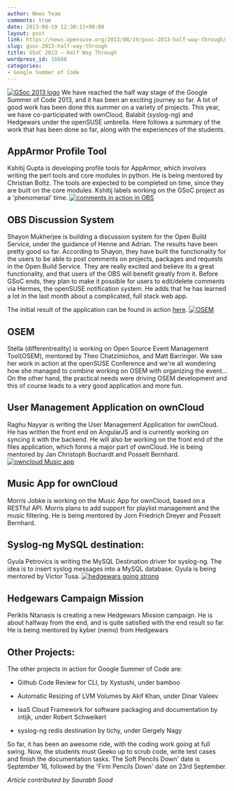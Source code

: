 ```yaml
---
author: News Team
comments: true
date: 2013-08-19 12:30:11+00:00
layout: post
link: https://news.opensuse.org/2013/08/19/gsoc-2013-half-way-through/
slug: gsoc-2013-half-way-through
title: GSoC 2013 – Half Way Through
wordpress_id: 16688
categories:
- Google Summer of Code
---
```


[![GSoc 2013 logo](//news.opensuse.org/wp-content/uploads/2013/08/GSoc-2013-logo-image00.jpg)](//news.opensuse.org/wp-content/uploads/2013/08/GSoc-2013-logo-image00.jpg)
We have reached the half way stage of the Google Summer of Code 2013, and it has been an exciting journey so far. A lot of good work has been done this summer on a variety of projects. This year, we have co-participated with ownCloud, Balabit (syslog-ng) and Hedgewars under the openSUSE umbrella. Here follows a summary of the work that has been done so far, along with the experiences of the students.


## AppArmor Profile Tool


Kshitij Gupta is developing profile tools for AppArmor, which involves writing the perl tools and core modules in python. He is being mentored by Christian Boltz. The tools are expected to be completed on time, since they are built on the core modules. Kshitij labels working on the GSoC project as a 'phenomenal' time.
[![comments in action in OBS](//news.opensuse.org/wp-content/uploads/2013/08/comments-1-300x115.png)](//news.opensuse.org/wp-content/uploads/2013/08/comments-1.png)


## OBS Discussion System


Shayon Mukherjee is building a discussion system for the Open Build Service, under the guidance of Henne and Adrian. The results have been pretty good so far. According to Shayon, they have built the functionality for the users to be able to post comments on projects, packages and requests in the Open Build Service. They are really excited and believe its a great functionality, and that users of the OBS will benefit greatly from it. Before GSoC ends, they plan to make it possible for users to edit/delete comments via Hermes, the openSUSE notification system. He adds that he has learned a lot in the last month about a complicated, full stack web app.

The initial result of the application can be found in action [here](https://build.opensuse.org/project/comments/openSUSE:Factory).
[![OSEM](//news.opensuse.org/wp-content/uploads/2013/08/OSEM-300x130.png)](//news.opensuse.org/wp-content/uploads/2013/08/OSEM.png)


## OSEM


Stella (differentreality) is working on Open Source Event Management Tool(OSEM), mentored by Theo Chatzimichos, and Matt Barringer. We saw her work in action at the openSUSE Conference and we're all wondering how she managed to combine working on OSEM with organizing the event... On the other hand, the practical needs were driving OSEM development and this of course leads to a very good application and more fun.


## User Management Application on ownCloud


Raghu Nayyar is writing the User Management Application for ownCloud. He has written the front end on AngularJS and is currently working on syncing it with the backend. He will also be working on the front end of the files application, which forms a major part of ownCloud. He is being mentored by Jan Christoph Bochardt and Posselt Bernhard.
[![owncloud Music app](//news.opensuse.org/wp-content/uploads/2013/08/owncloud.png)](//news.opensuse.org/wp-content/uploads/2013/08/owncloud.png)


## Music App for ownCloud


Morris Jobke is working on the Music App for ownCloud, based on a RESTful API. Morris plans to add support for playlist management and the music filtering. He is being mentored by Jorn Friedrich Dreyer and Posselt Bernhard.


## Syslog-ng MySQL destination:


Gyula Petrovics is writing the MySQL Destination driver for syslog-ng. The idea is to insert syslog messages into a MySQL database. Gyula is being mentored by Victor Tusa.
[![hedgewars going strong](//news.opensuse.org/wp-content/uploads/2013/08/hedgewars.png)](//news.opensuse.org/wp-content/uploads/2013/08/hedgewars.png)


## Hedgewars Campaign Mission


Periklis Ntanasis is creating a new Hedgewars Mission campaign. He is about halfway from the end, and is quite satisfied with the end result so far. He is being mentored by kyber (nemo) from Hedgewars


## Other Projects:


The other projects in action for Google Summer of Code are:



	
  * Github Code Review for CLI, by Xystushi, under bamboo

	
  * Automatic Resizing of LVM Volumes by Akif Khan, under Dinar Valeev

	
  * IaaS Cloud Framework for software packaging and documentation by intijk, under Robert Schweikert

	
  * syslog-ng redis destination by tichy, under Gergely Nagy


So far, it has been an awesome ride, with the coding work going at full swing. Now, the students must Geeko up to scrub code, write test cases and finish the documentation tasks. The Soft Pencils Down' date is September 16, followed by the 'Firm Pencils Down' date on 23rd September.

_Article contributed by Saurabh Sood_
